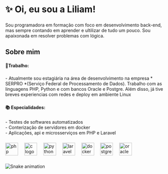 <h1 align="left">✨ Oi, eu sou a Liliam!</h1>

###

<p align="left">Sou programadora em formação com foco em desenvolvimento back-end, mas sempre contando em aprender e ultilizar de tudo um pouco. Sou apaixonada em resolver problemas com lógica.</p>

###

<h2 align="left">Sobre mim</h2>

###

<h4 align="left">💼Trabalho:</h4>

###

<p align="left">- Atualmente sou estagiária na área de desenvolvimento na empresa * SERPRO *(Serviço Federal de Processamento de Dados). Trabalho com as linguagens PHP, Python e com bancos Oracle e Postgre. Além disso, já tive breves experiencias com redes e deploy em ambiente Linux</p>

###

<h4 align="left">📚 Especialidades:</h4>

###

<p align="left">- Testes de softwares automatizados<br>- Conterização de servidores em docker<br>- Aplicações, api e microsserviços em PHP e Laravel</p>

###

<div align="left">
  <img src="https://cdn.jsdelivr.net/gh/devicons/devicon/icons/php/php-original.svg" height="40" alt="php logo"  />
  <img width="12" />
  <img src="https://cdn.jsdelivr.net/gh/devicons/devicon/icons/c/c-original.svg" height="40" alt="c logo"  />
  <img width="12" />
  <img src="https://cdn.jsdelivr.net/gh/devicons/devicon/icons/python/python-original.svg" height="40" alt="python logo"  />
  <img width="12" />
  <img src="https://cdn.jsdelivr.net/gh/devicons/devicon/icons/laravel/laravel-original.svg" height="40" alt="laravel logo"  />
  <img width="12" />
  <img src="https://cdn.jsdelivr.net/gh/devicons/devicon/icons/docker/docker-original.svg" height="40" alt="docker logo"  />
  <img width="12" />
  <img src="https://cdn.jsdelivr.net/gh/devicons/devicon/icons/postgresql/postgresql-original.svg" height="40" alt="postgresql logo"  />
  <img width="12" />
  <img src="https://cdn.jsdelivr.net/gh/devicons/devicon/icons/oracle/oracle-original.svg" height="40" alt="oracle logo"  />
</div>

###

<img src="https://raw.githubusercontent.com/LiliamLtx/LiliamLtx/output/snake.svg" alt="Snake animation" />

###
